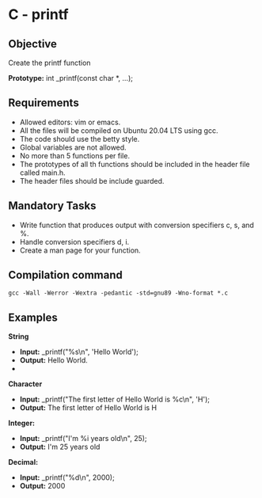 
# C - printf


## Objective
Create the printf function

**Prototype:** int _printf(const char *, ...);

## Requirements

* Allowed editors: vim or emacs.
* All the files will be compiled on Ubuntu 20.04 LTS using gcc.
* The code should use the betty style.
* Global variables are not allowed.
* No more than 5 functions per file.
* The prototypes of all th functions should be included in the header file called main.h.
* The header files should be include guarded.

## Mandatory Tasks
* Write function that produces output with conversion specifiers c, s, and %.
* Handle conversion specifiers d, i.
* Create a man page for your function.

## Compilation command
  `gcc -Wall -Werror -Wextra -pedantic -std=gnu89 -Wno-format *.c`
  
## Examples
**String**

* **Input:** _printf("%s\n", 'Hello World');
* **Output:** Hello World.
* 
**Character**
  
* **Input:** _printf("The first letter of Hello World is %c\n", 'H');
* **Output:** The first letter of Hello World is H

**Integer:**

* **Input:** _printf("I'm %i years old\n", 25);
* **Output:** I'm 25 years old

**Decimal:**

* **Input:** _printf("%d\n", 2000);
* **Output:** 2000
